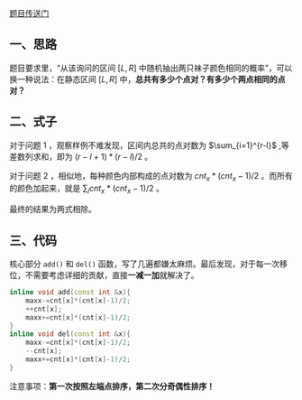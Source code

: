 [题目传送门](https://www.luogu.com.cn/problem/P1494)

## 一、思路

题目要求里，“从该询问的区间 $[L,R]$ 中随机抽出两只袜子颜色相同的概率”，可以换一种说法：在静态区间 $[L,R]$ 中，**总共有多少个点对？有多少个两点相同的点对？** 

## 二、式子

对于问题 1 ，观察样例不难发现，区间内总共的点对数为 $\sum_{i=1}^{r-l}$ ,等差数列求和，即为 $(r-l+1)*(r-l)/2$ 。

对于问题 2 ，相似地，每种颜色内部构成的点对数为 $cnt_x*(cnt_x-1)/2$ 。而所有的颜色加起来，就是 $\sum_i cnt_x*(cnt_x-1)/2$ 。

最终的结果为两式相除。

## 三、代码

核心部分 `add()` 和 `del()` 函数，写了几遍都嫌太麻烦。最后发现，对于每一次移位，不需要考虑详细的贡献，直接**一减一加**就解决了。

```cpp
inline void add(const int &x){
	maxx-=cnt[x]*(cnt[x]-1)/2;
	++cnt[x];
	maxx+=cnt[x]*(cnt[x]-1)/2;
}
inline void del(const int &x){
	maxx-=cnt[x]*(cnt[x]-1)/2;
	--cnt[x];
	maxx+=cnt[x]*(cnt[x]-1)/2;
}
```

注意事项：**第一次按照左端点排序，第二次分奇偶性排序！**